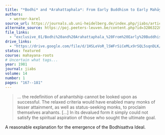 ```yaml
---
title: "*Bodhi* and *Arahattaphala*: From Early Buddhism to Early Mahāyāna"
authors:
  - werner-karel
source_url: https://journals.ub.uni-heidelberg.de/index.php/jiabs/article/view/8534
alternate_source: https://poj.peeters-leuven.be/content.php?id=3286322&url=article
file_links:
  - "exclusive_01/Bodhi%20and%20Arahattaphala_%20From%20Early%20Buddhism%20to%20Early%20Mah%C4%81y%C4%81na%20-%20Karel%20Werner.pdf"
drive_links:
  - "https://drive.google.com/file/d/1HSLeVoR_lSWFrSiCeMLx9rSQL5sqnDLK/view?usp=drivesdk"
status: featured
course: mahayana-roots
# Uncertain what tags...
year: 1981
journal: jiabs
volume: 14
number: 1
pages: "167--181"
---
```


> … the redefinition of arahantship cannot be looked upon as successful.
> The relaxed criteria would have enabled many monks of lesser attainment, as well as status-seeking monks, to proclaim themselves arahants.
> [...] In its devalued form it simply could not satisfy the spiritual aspiration of those who sought the ultimate goal.

A reasonable explanation for the emergence of the Bodhisattva Ideal.
